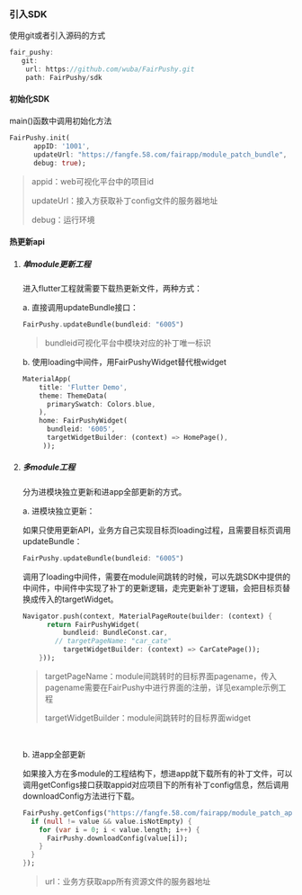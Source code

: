 ### 引入SDK

使用git或者引入源码的方式

```dart
fair_pushy:
   git:
   	url: https://github.com/wuba/FairPushy.git
	path: FairPushy/sdk
```



#### 初始化SDK

main()函数中调用初始化方法

```dart
FairPushy.init(
      appID: '1001',
      updateUrl: "https://fangfe.58.com/fairapp/module_patch_bundle",
      debug: true);
```

> appid：web可视化平台中的项目id
>
> updateUrl：接入方获取补丁config文件的服务器地址
>
> debug：运行环境



#### 热更新api

1. ##### 单module更新工程

   进入flutter工程就需要下载热更新文件，两种方式：

   a. 直接调用updateBundle接口：

   ```dart
   FairPushy.updateBundle(bundleid: "6005")
   ```

   > bundleid可视化平台中模块对应的补丁唯一标识

   

   b. 使用loading中间件，用FairPushyWidget替代根widget

   ```dart
   MaterialApp(
       title: 'Flutter Demo',
       theme: ThemeData(
         primarySwatch: Colors.blue,
       ),
       home: FairPushyWidget(
         bundleid: '6005',
         targetWidgetBuilder: (context) => HomePage(),
   		));
   ```

   

2. ##### 多module工程

   分为进模块独立更新和进app全部更新的方式。

   a. 进模块独立更新：

   如果只使用更新API，业务方自己实现目标页loading过程，且需要目标页调用updateBundle：

   ```dart
   FairPushy.updateBundle(bundleid: "6005")
   ```

   

   调用了loading中间件，需要在module间跳转的时候，可以先跳SDK中提供的中间件，中间件中实现了补丁的更新逻辑，走完更新补丁逻辑，会把目标页替换成传入的targetWidget。

   ```dart
   Navigator.push(context, MaterialPageRoute(builder: (context) {
         return FairPushyWidget(
             bundleid: BundleConst.car,
           // targetPageName: "car_cate"
             targetWidgetBuilder: (context) => CarCatePage());
       }));
   ```

   > targetPageName：module间跳转时的目标界面pagename，传入pagename需要在FairPushy中进行界面的注册，详见example示例工程
   >
   > targetWidgetBuilder：module间跳转时的目标界面widget

   ​	

   b. 进app全部更新

   如果接入方在多module的工程结构下，想进app就下载所有的补丁文件，可以调用getConfigs接口获取appid对应项目下的所有补丁config信息，然后调用downloadConfig方法进行下载。

   ```dart
   FairPushy.getConfigs("https://fangfe.58.com/fairapp/module_patch_app").then((value) {
     if (null != value && value.isNotEmpty) {
       for (var i = 0; i < value.length; i++) {
         FairPushy.downloadConfig(value[i]);
       }
     }
   });
   ```

   > url：业务方获取app所有资源文件的服务器地址
